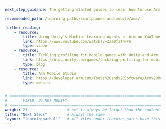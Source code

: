 ```yaml
---
next_step_guidance: The getting started guides to learn how to use Arm Mobile Studio tools to profile mobile games is a good next step.

recommended_path: /learning-paths/smartphones-and-mobile/ams/

further_reading:
    - resource:
        title: Using Unity's Machine Learning Agents on Arm on YouTube
        link: https://www.youtube.com/watch?v=ZZa0faTjwFA
        type: video
    - resource:
        title: Tackling profiling for mobile games with Unity and Arm
        link: https://blog.unity.com/games/tackling-profiling-for-mobile-games-with-unity-and-arm
        type: blog
    - resource:
        title: Arm Mobile Studio 
        link: https://developer.arm.com/Tools%20and%20Software/Arm%20Mobile%20Studio
        type: website


# ================================================================================
#       FIXED, DO NOT MODIFY
# ================================================================================
weight: 21                  # set to always be larger than the content in this path, and one more than 'review'
title: "Next Steps"         # Always the same
layout: "learningpathall"   # All files under learning paths have this same wrapper
---
```

